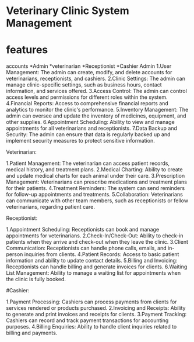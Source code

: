 # Veterinary Clinic System Management

# features
accounts
*Admin
*veterinarian
*Receptionist
*Cashier
Admin
1.User Management: The admin can create, modify, and delete accounts for veterinarians, receptionists, and cashiers.
2.Clinic Settings: The admin can manage clinic-specific settings, such as business hours, contact information, and services offered.
3.Access Control: The admin can control access levels and permissions for different roles within the system.
4.Financial Reports: Access to comprehensive financial reports and analytics to monitor the clinic's performance.
5.Inventory Management: The admin can oversee and update the inventory of medicines, equipment, and other supplies.
6.Appointment Scheduling: Ability to view and manage appointments for all veterinarians and receptionists.
7.Data Backup and Security: The admin can ensure that data is regularly backed up and implement security measures to protect sensitive information.

Veterinarian:

1.Patient Management: The veterinarian can access patient records, medical history, and treatment plans.
2.Medical Charting: Ability to create and update medical charts for each animal under their care.
3.Prescription Management: Veterinarians can prescribe medications and treatment plans for their patients.
4.Treatment Reminders: The system can send reminders for follow-up appointments and treatments.
5.Collaboration: Veterinarians can communicate with other team members, such as receptionists or fellow veterinarians, regarding patient care.

Receptionist:

1.Appointment Scheduling: Receptionists can book and manage appointments for veterinarians.
2.Check-In/Check-Out: Ability to check-in patients when they arrive and check-out when they leave the clinic.
3.Client Communication: Receptionists can handle phone calls, emails, and in-person inquiries from clients.
4.Patient Records: Access to basic patient information and ability to update contact details.
5.Billing and Invoicing: Receptionists can handle billing and generate invoices for clients.
6.Waiting List Management: Ability to manage a waiting list for appointments when the clinic is fully booked.

#Cashier:

1.Payment Processing: Cashiers can process payments from clients for services rendered or products purchased.
2.Invoicing and Receipts: Ability to generate and print invoices and receipts for clients.
3.Payment Tracking: Cashiers can record and track payment transactions for accounting purposes.
4.Billing Enquiries: Ability to handle client inquiries related to billing and payments.
